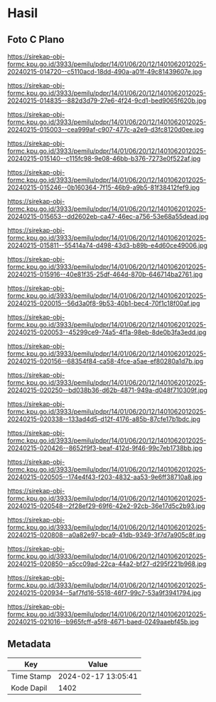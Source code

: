 # Hasil

## Foto C Plano

https://sirekap-obj-formc.kpu.go.id/3933/pemilu/pdpr/14/01/06/20/12/1401062012025-20240215-014720--c5110acd-18dd-490a-a01f-49c81439607e.jpg

https://sirekap-obj-formc.kpu.go.id/3933/pemilu/pdpr/14/01/06/20/12/1401062012025-20240215-014835--882d3d79-27e6-4f24-9cd1-bed9065f620b.jpg

https://sirekap-obj-formc.kpu.go.id/3933/pemilu/pdpr/14/01/06/20/12/1401062012025-20240215-015003--cea999af-c907-477c-a2e9-d3fc8120d0ee.jpg

https://sirekap-obj-formc.kpu.go.id/3933/pemilu/pdpr/14/01/06/20/12/1401062012025-20240215-015140--c115fc98-9e08-46bb-b376-7273e0f522af.jpg

https://sirekap-obj-formc.kpu.go.id/3933/pemilu/pdpr/14/01/06/20/12/1401062012025-20240215-015246--0b160364-7f15-46b9-a9b5-81f38412fef9.jpg

https://sirekap-obj-formc.kpu.go.id/3933/pemilu/pdpr/14/01/06/20/12/1401062012025-20240215-015653--dd2602eb-ca47-46ec-a756-53e68a55dead.jpg

https://sirekap-obj-formc.kpu.go.id/3933/pemilu/pdpr/14/01/06/20/12/1401062012025-20240215-015811--55414a74-d498-43d3-b89b-e4d60ce49006.jpg

https://sirekap-obj-formc.kpu.go.id/3933/pemilu/pdpr/14/01/06/20/12/1401062012025-20240215-015916--40e81f35-25df-464d-870b-646714ba2761.jpg

https://sirekap-obj-formc.kpu.go.id/3933/pemilu/pdpr/14/01/06/20/12/1401062012025-20240215-020015--56d3a0f8-9b53-40b1-bec4-70f1c18f00af.jpg

https://sirekap-obj-formc.kpu.go.id/3933/pemilu/pdpr/14/01/06/20/12/1401062012025-20240215-020053--45299ce9-74a5-4f1a-98eb-8de0b3fa3edd.jpg

https://sirekap-obj-formc.kpu.go.id/3933/pemilu/pdpr/14/01/06/20/12/1401062012025-20240215-020156--68354f84-ca58-4fce-a5ae-ef80280a1d7b.jpg

https://sirekap-obj-formc.kpu.go.id/3933/pemilu/pdpr/14/01/06/20/12/1401062012025-20240215-020250--bd038b36-d62b-4871-949a-d048f710309f.jpg

https://sirekap-obj-formc.kpu.go.id/3933/pemilu/pdpr/14/01/06/20/12/1401062012025-20240215-020338--133ad4d5-d12f-4176-a85b-87cfe17b1bdc.jpg

https://sirekap-obj-formc.kpu.go.id/3933/pemilu/pdpr/14/01/06/20/12/1401062012025-20240215-020426--8652f9f3-beaf-412d-9f46-99c7eb1738bb.jpg

https://sirekap-obj-formc.kpu.go.id/3933/pemilu/pdpr/14/01/06/20/12/1401062012025-20240215-020505--174e4f43-f203-4832-aa53-9e6ff38710a8.jpg

https://sirekap-obj-formc.kpu.go.id/3933/pemilu/pdpr/14/01/06/20/12/1401062012025-20240215-020548--2f28ef29-69f6-42e2-92cb-36e17d5c2b93.jpg

https://sirekap-obj-formc.kpu.go.id/3933/pemilu/pdpr/14/01/06/20/12/1401062012025-20240215-020808--a0a82e97-bca9-41db-9349-3f7d7a905c8f.jpg

https://sirekap-obj-formc.kpu.go.id/3933/pemilu/pdpr/14/01/06/20/12/1401062012025-20240215-020850--a5cc09ad-22ca-44a2-bf27-d295f221b968.jpg

https://sirekap-obj-formc.kpu.go.id/3933/pemilu/pdpr/14/01/06/20/12/1401062012025-20240215-020934--5af7fd16-5518-46f7-99c7-53a9f3941794.jpg

https://sirekap-obj-formc.kpu.go.id/3933/pemilu/pdpr/14/01/06/20/12/1401062012025-20240215-021016--b965fcff-a5f8-4671-baed-0249aaebf45b.jpg


## Metadata

| Key        | Value               |
| ---------- | ------------------- |
| Time Stamp | 2024-02-17 13:05:41 |
| Kode Dapil | 1402                |



